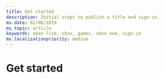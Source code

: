 ```yaml
---
title: Get started
description: Initial steps to publish a title and sign-in.
ms.date: 02/08/2019
ms.topic: article
keywords: xbox live, xbox, games, xbox one, sign-in
ms.localizationpriority: medium
---
```

# Get started

